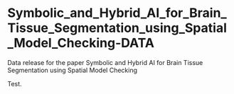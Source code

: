 # Symbolic_and_Hybrid_AI_for_Brain_Tissue_Segmentation_using_Spatial_Model_Checking-DATA

Data release for the paper Symbolic and Hybrid AI for Brain Tissue Segmentation using Spatial Model Checking

Test.
